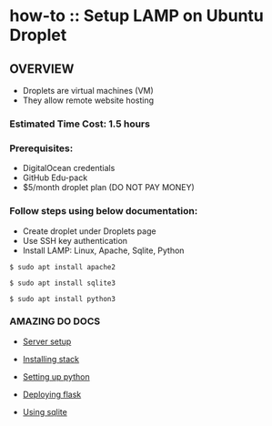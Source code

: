 # how-to :: Setup LAMP on Ubuntu Droplet #

## OVERVIEW ##
* Droplets are virtual machines (VM)
* They allow remote website hosting

### Estimated Time Cost: 1.5 hours ###

### Prerequisites: ###
* DigitalOcean credentials
* GitHub Edu-pack
* $5/month droplet plan (DO NOT PAY MONEY)

### Follow steps using below documentation: ###
* Create droplet under Droplets page
* Use SSH key authentication
* Install LAMP: Linux, Apache, Sqlite, Python

`$ sudo apt install apache2`

`$ sudo apt install sqlite3`

`$ sudo apt install python3`

### AMAZING DO DOCS ###
* [Server setup](https://www.digitalocean.com/community/tutorials/initial-server-setup-with-ubuntu-20-04)

* [Installing stack](https://www.digitalocean.com/community/tutorials/how-to-install-linux-apache-mysql-php-lamp-stack-on-ubuntu-20-04)

* [Setting up python](https://www.digitalocean.com/community/tutorials/how-to-install-python-3-and-set-up-a-programming-environment-on-an-ubuntu-20-04-server)

* [Deploying flask](https://www.digitalocean.com/community/tutorials/how-to-build-and-deploy-a-flask-application-using-docker-on-ubuntu-20-04)

* [Using sqlite](https://www.digitalocean.com/community/tutorials/how-to-use-an-sqlite-database-in-a-flask-application)